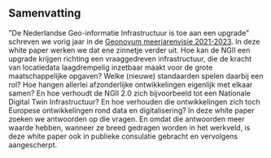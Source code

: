 ## Samenvatting
"De Nederlandse Geo-informatie Infrastructuur is toe aan een upgrade” schreven we vorig jaar in de [Geonovum meerjarenvisie 2021-2023](https://www.geonovum.nl/meerjarenvisie-2021-2023). In deze white paper werken we dat ene zinnetje verder uit. Hoe kan de NGII een upgrade krijgen richting een vraaggedreven infrastructuur, die de kracht van locatiedata laagdrempelig inzetbaar maakt voor de grote maatschappelijke opgaven? Welke (nieuwe) standaarden spelen daarbij een rol? Hoe hangen allerlei afzonderlijke ontwikkelingen eigenlijk met elkaar samen? En hoe verhoudt de NGII 2.0 zich bijvoorbeeld tot een Nationale Digital Twin Infrastructuur? En hoe verhouden die ontwikkelingen zich toch Europese ontwikkelingen rond data en digitalisering? In deze white paper zoeken we antwoorden op die vragen. En omdat die antwoorden meer waarde hebben, wanneer ze breed gedragen worden in het werkveld, is deze white paper ook in publieke consulatie gebracht en vervolgens aangescherpt.
